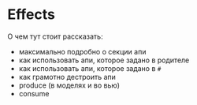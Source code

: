 # Effects

О чем тут стоит рассказать:

- максимально подробно о секции апи
- как использовать апи, которое задано в родителе
- как использовать апи, которое задано в `#`
- как грамотно дестроить апи
- produce (в моделях и во вью)
- consume